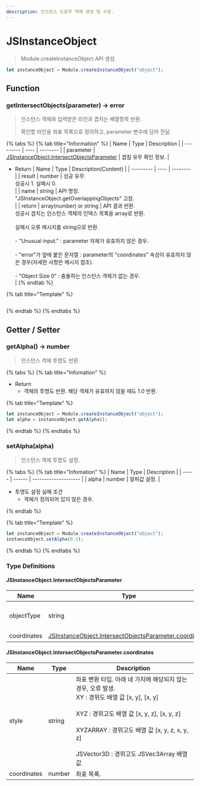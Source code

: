 ```yaml
---
description: 인스턴스 드로우 객체 생성 및 수정.
---
```


# JSInstanceObject

> Module.createInstanceObject API 생성.

```javascript
let instanceObject = Module.createInstanceObject("object");
```

## Function

### getIntersectObjects(parameter) → error

> 인스턴스 객체와 입력받은 라인과 겹치는 배열항목 반환.
> 
> 확인할 라인을 좌표 목록으로 정의하고, parameter 변수에 담아 전달.

{% tabs %}
{% tab title="Information" %}
| Name | Type | Description |
| --------- | ---- | -------- |
| parameter | [JSInstanceObject.IntersectObjectsParameter](jsinstanceobject.md#jsinstanceobject.intersectobjectsparameter) | 겹침 유무 확인 정보.   |

* Return
  | Name | Type | Description(Content) |
  | --------- | ---- | -------- |
  | result | number | 성공 유무.<br>성공시 1. 실패시 0.</br> |
  | name | string | API 명칭.<br>"JSInstanceObject.getOverlappingObjects" 고정.</br> |
  | return | array(number) or string | API 결과 반환.<br>성공시 겹치는 인스턴스 객체의 인덱스 목록을 array로 반환.</br><br>실패시 오류 메시지를 string으로 반환.</br><br>- "Unusual input." : parameter 자체가 유효하지 않은 경우.</br><br>- "error"가 앞에 붙은 문자열 : parameter의 "coordinates" 속성이 유효하지 않은 경우(자세한 사항은 메시지 참조).</br><br>- "Object Size 0" : 충돌하는 인스턴스 객체가 없는 경우.</br> |
{% endtab %}

{% tab title="Template" %}
```javascript
```
{% endtab %}
{% endtabs %}

## Getter / Setter

### getAlpha() → number

> 인스턴스 객체 투명도 반환.

{% tabs %}
{% tab title="Infomation" %}
* Return
  - 객체의 투명도 반환. 해당 객체가 유효하지 않을 때도 1.0 반환.

{% tab title="Template" %}

```javascript
let instanceObject = Module.createInstanceObject("object");
let alpha = instanceObject.getAlpha();
```

{% endtab %}
{% endtabs %}

### setAlpha(alpha)

> 인스턴스 객체 투명도 설정.

{% tabs %}
{% tab title="Infomation" %}
| Name | Type | Description |
| ----- | ------ | -------------------- |
| alpha | number | 알파값 설정. |

-   투명도 설정 실패 조건
    - 객체가 정의되어 있지 않은 경우.

{% endtab %}

{% tab title="Template" %}

```javascript
let instanceObject = Module.createInstanceObject("object");
instanceObject.setAlpha(0.5);
```

{% endtab %}
{% endtabs %}

### Type Definitions

#### JSInstanceObject.IntersectObjectsParameter
| Name | Type | Default | Description |
| --- | --- | --- | --- |
| objectType | string | "line" | 입력받은 객체의 타입 정의. |
| coordinates | [JSInstanceObject.IntersectObjectsParameter.coordinates](jsinstanceobject.md#jsinstanceobject.intersectobjectsparameter.coordinates) |  | 좌표 목록. |

#### JSInstanceObject.IntersectObjectsParameter.coordinates
| Name | Type | Description |
| --- | --- | --- |
| style | string | 좌표 변환 타입. 아래 네 가지에 해당되지 않는 경우, 오류 발생.<br>XY : 경위도 배열 값 [x, y], [x, y]</br><br>XYZ : 경위고도 배열 값 [x, y, z], [x, y, z]</br><br>XYZARRAY : 경위고도 배열 값 [x, y, z, x, y, z]</br><br>JSVector3D : 경위고도 JSVec3Array 배열 값</br> |
| coordinates | number | 좌표 목록. |
